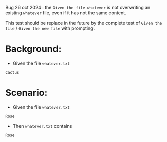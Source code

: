 Bug 26 oct 2024 : the `Given the file whatever` is not overwriting an existing `whatever` file, even if it has not the same content.

This test should be replace in the future by the complete test of `Given the file` / `Given the new file` with prompting.

# Background:

- Given the file `whatever.txt`
```
Cactus
```

# Scenario: 

- Given the file `whatever.txt`
```
Rose
```

- Then `whatever.txt` contains
```
Rose
```
